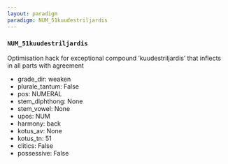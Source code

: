 ```yaml
---
layout: paradigm
paradigm: NUM_51kuudestriljardis
---
```

### ` NUM_51kuudestriljardis `

Optimisation hack for exceptional compound ’kuudestriljardis’ that inflects in all parts with agreement
* grade_dir: weaken
* plurale_tantum: False
* pos: NUMERAL
* stem_diphthong: None
* stem_vowel: None
* upos: NUM
* harmony: back
* kotus_av: None
* kotus_tn: 51
* clitics: False
* possessive: False
